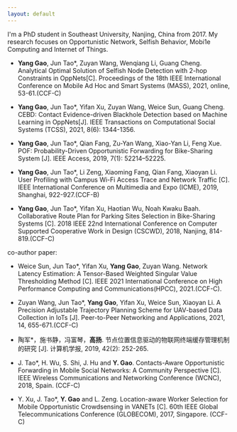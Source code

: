 ```yaml
---
layout: default
---
```


I'm a PhD student in Southeast University, Nanjing, China from 2017. 
My research focuses on Opportunistic Network, Selfish Behavior, Mobi1e Computing
and Internet of Things.

- **Yang Gao**, Jun Tao*, Zuyan Wang, Wenqiang Li, Guang Cheng. Analytical Optimal Solution of Selfish Node Detection with 2-hop Constraints in OppNets[C]. 
Proceedings of the 18th IEEE International Conference on Mobile Ad Hoc and Smart Systems (MASS), 2021, online, 53-61.(CCF-C)

- **Yang Gao**, Jun Tao*, Yifan Xu, Zuyan Wang, Weice Sun, Guang Cheng. 
CEBD: Contact Evidence-driven Blackhole Detection based on Machine Learning in OppNets[J]. 
IEEE Transactions on Computational Social Systems (TCSS), 2021, 8(6): 1344-1356.

- **Yang Gao**, Jun Tao*, Qian Fang, Zu-Yan Wang, Xiao-Yan Li, Feng Xue. 
POF: Probability-Driven Opportunistic Forwarding for Bike-Sharing System [J]. 
IEEE Access, 2019, 7(1): 52214–52225.

- **Yang Gao**, Jun Tao*, Li Zeng, Xiaoming Fang, Qian Fang, Xiaoyan Li.
User Profiling with Campus Wi-Fi Access Trace and Network Traffic [C].
IEEE International Conference on Multimedia and Expo (ICME), 2019, Shanghai, 922-927.(CCF-B)

- **Yang Gao**, Jun Tao*, Yifan Xu, Haotian Wu, Noah Kwaku Baah.
Collaborative Route Plan for Parking Sites Selection in Bike-Sharing Systems [C]. 
2018 IEEE 22nd International Conference on Computer Supported Cooperative Work in Design (CSCWD), 2018, Nanjing, 814-819.(CCF-C)

co-author paper:
- Weice Sun, Jun Tao*, Yifan Xu, **Yang Gao**, Zuyan Wang. 
Network Latency Estimation: A Tensor-Based Weighted Singular Value Thresholding Method [C].
IEEE 2021 International Conference on High Performance Computing and Communications(HPCC), 2021.(CCF-C).

- Zuyan Wang, Jun Tao*, **Yang Gao**, Yifan Xu, Weice Sun, Xiaoyan Li.
A Precision Adjustable Trajectory Planning Scheme for UAV-based Data Collection in IoTs [J].
Peer-to-Peer Networking and Applications, 2021, 14, 655-671.(CCF-C)

- 陶军*，施书静，冯富琴，**高扬**. 节点位置信息驱动的物联网终端缓存管理机制的研究 [J].
计算机学报, 2019, 42(2): 252-265.

- J. Tao*, H. Wu, S. Shi, J. Hu and **Y. Gao**.
Contacts-Aware Opportunistic Forwarding in Mobile Social Networks: A Community Perspective [C].
IEEE Wireless Communications and Networking Conference (WCNC), 2018, Spain. (CCF-C)

- Y. Xu, J. Tao*, **Y. Gao** and L. Zeng.
Location-aware Worker Selection for Mobile Opportunistic Crowdsensing in VANETs [C]. 
60th IEEE Global Telecommunications Conference (GLOBECOM), 2017, Singapore. (CCF-C)





